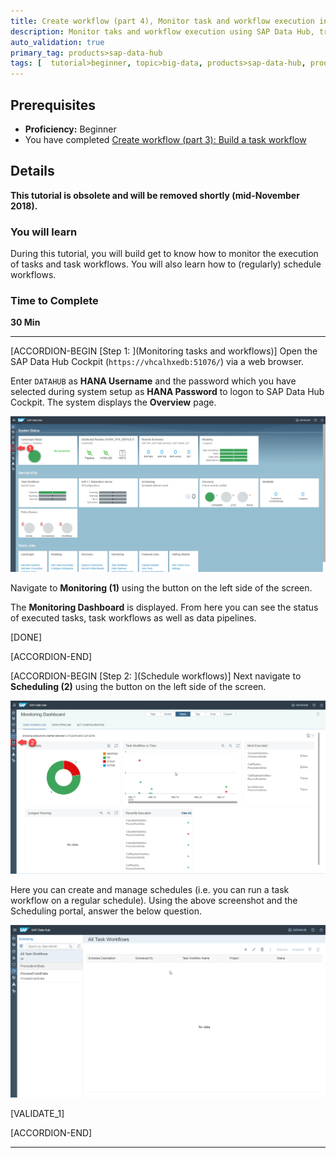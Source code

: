 ```yaml
---
title: Create workflow (part 4), Monitor task and workflow execution in SAP Data Hub 1.4
description: Monitor taks and workflow execution using SAP Data Hub, trial edition.
auto_validation: true
primary_tag: products>sap-data-hub
tags: [  tutorial>beginner, topic>big-data, products>sap-data-hub, products>sap-vora ]
---
```


## Prerequisites  
 - **Proficiency:** Beginner
 - You have completed [Create workflow (part 3): Build a task workflow](https://www.sap.com/developer/tutorials/datahub-trial-workflow-part03.html)

## Details
**This tutorial is obsolete and will be removed shortly (mid-November 2018).**
### You will learn  
During this tutorial, you will build get to know how to monitor the execution of tasks and task workflows. You will also learn how to (regularly) schedule workflows.

### Time to Complete
**30 Min**

---

[ACCORDION-BEGIN [Step 1: ](Monitoring tasks and workflows)]
Open the SAP Data Hub Cockpit (`https://vhcalhxedb:51076/`) via a web browser.

Enter `DATAHUB` as **HANA Username** and the password which you have selected during system setup as **HANA Password** to logon to SAP Data Hub Cockpit. The system displays the **Overview** page.

![picture_01](./datahub-trial-workflow-part04_01.png)  

Navigate to **Monitoring (1)** using the button on the left side of the screen.

The **Monitoring Dashboard** is displayed. From here you can see the status of executed tasks, task workflows as well as data pipelines.

[DONE]

[ACCORDION-END]

[ACCORDION-BEGIN [Step 2: ](Schedule workflows)]
Next navigate to **Scheduling (2)** using the button on the left side of the screen.

![picture_02](./datahub-trial-workflow-part04_02.png)  

Here you can create and manage schedules (i.e. you can run a task workflow on a regular schedule). Using the above screenshot and the Scheduling portal, answer the below question.

![picture_03](./datahub-trial-workflow-part04_03.png)  



[VALIDATE_1]

[ACCORDION-END]

---
